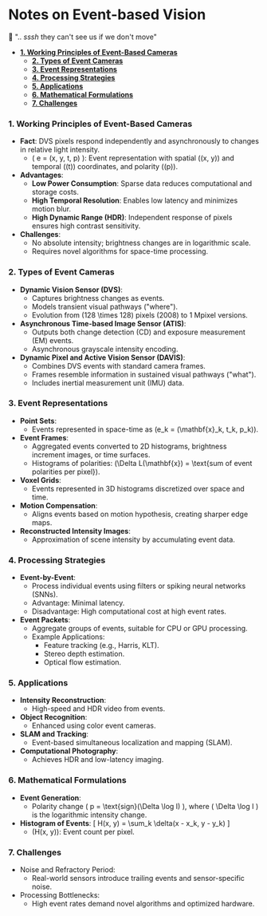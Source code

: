 # Notes on Event-based Vision

🦖 ".. _sssh_ they can't see us if we don't move"

<!-- mtoc-start -->

* [**1. Working Principles of Event-Based Cameras**](#1-working-principles-of-event-based-cameras)
  * [**2. Types of Event Cameras**](#2-types-of-event-cameras)
  * [**3. Event Representations**](#3-event-representations)
  * [**4. Processing Strategies**](#4-processing-strategies)
  * [**5. Applications**](#5-applications)
  * [**6. Mathematical Formulations**](#6-mathematical-formulations)
  * [**7. Challenges**](#7-challenges)

<!-- mtoc-end -->

### **1. Working Principles of Event-Based Cameras**

- **Fact**: DVS pixels respond independently and asynchronously to changes in relative light intensity.
  - \( e = (x, y, t, p) \): Event representation with spatial (\(x, y\)) and temporal (\(t\)) coordinates, and polarity (\(p\)).
- **Advantages**:
  - **Low Power Consumption**: Sparse data reduces computational and storage costs.
  - **High Temporal Resolution**: Enables low latency and minimizes motion blur.
  - **High Dynamic Range (HDR)**: Independent response of pixels ensures high contrast sensitivity.
- **Challenges**:
  - No absolute intensity; brightness changes are in logarithmic scale.
  - Requires novel algorithms for space-time processing.

### **2. Types of Event Cameras**

- **Dynamic Vision Sensor (DVS)**:
  - Captures brightness changes as events.
  - Models transient visual pathways ("where").
  - Evolution from \(128 \times 128\) pixels (2008) to 1 Mpixel versions.
- **Asynchronous Time-based Image Sensor (ATIS)**:
  - Outputs both change detection (CD) and exposure measurement (EM) events.
  - Asynchronous grayscale intensity encoding.
- **Dynamic Pixel and Active Vision Sensor (DAVIS)**:
  - Combines DVS events with standard camera frames.
  - Frames resemble information in sustained visual pathways ("what").
  - Includes inertial measurement unit (IMU) data.

### **3. Event Representations**

- **Point Sets**:
  - Events represented in space-time as \(e_k = (\mathbf{x}\_k, t_k, p_k)\).
- **Event Frames**:
  - Aggregated events converted to 2D histograms, brightness increment images, or time surfaces.
  - Histograms of polarities: \(\Delta L(\mathbf{x}) = \text{sum of event polarities per pixel}\).
- **Voxel Grids**:
  - Events represented in 3D histograms discretized over space and time.
- **Motion Compensation**:
  - Aligns events based on motion hypothesis, creating sharper edge maps.
- **Reconstructed Intensity Images**:
  - Approximation of scene intensity by accumulating event data.

### **4. Processing Strategies**

- **Event-by-Event**:
  - Process individual events using filters or spiking neural networks (SNNs).
  - Advantage: Minimal latency.
  - Disadvantage: High computational cost at high event rates.
- **Event Packets**:
  - Aggregate groups of events, suitable for CPU or GPU processing.
  - Example Applications:
    - Feature tracking (e.g., Harris, KLT).
    - Stereo depth estimation.
    - Optical flow estimation.

### **5. Applications**

- **Intensity Reconstruction**:
  - High-speed and HDR video from events.
- **Object Recognition**:
  - Enhanced using color event cameras.
- **SLAM and Tracking**:
  - Event-based simultaneous localization and mapping (SLAM).
- **Computational Photography**:
  - Achieves HDR and low-latency imaging.

### **6. Mathematical Formulations**

- **Event Generation**:
  - Polarity change \( p = \text{sign}(\Delta \log I) \), where \( \Delta \log I \) is the logarithmic intensity change.
- **Histogram of Events**:
  \[
  H(x, y) = \sum_k \delta(x - x_k, y - y_k)
  \]
  - \(H(x, y)\): Event count per pixel.

### **7. Challenges**

- Noise and Refractory Period:
  - Real-world sensors introduce trailing events and sensor-specific noise.
- Processing Bottlenecks:
  - High event rates demand novel algorithms and optimized hardware.

